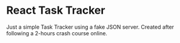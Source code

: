 # React Task Tracker

Just a simple Task Tracker using a fake JSON server. Created after following a 2-hours crash course online.